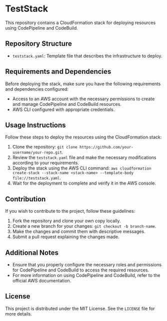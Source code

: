 # TestStack

This repository contains a CloudFormation stack for deploying resources using CodePipeline and CodeBuild.

## Repository Structure

- `teststack.yaml`: Template file that describes the infrastructure to deploy.


## Requirements and Dependencies

Before deploying the stack, make sure you have the following requirements and dependencies configured:

- Access to an AWS account with the necessary permissions to create and manage CodePipeline and CodeBuild resources.
- AWS CLI configured with appropriate credentials.

## Usage Instructions

Follow these steps to deploy the resources using the CloudFormation stack:

1. Clone the repository: `git clone https://github.com/your-username/your-repo.git`.
2. Review the `teststack.yaml` file and make the necessary modifications according to your requirements.
3. Deploy the stack using the AWS CLI command: `aws cloudformation create-stack --stack-name <stack-name> --template-body file://teststack.yaml`.
4. Wait for the deployment to complete and verify it in the AWS console.

## Contribution

If you wish to contribute to the project, follow these guidelines:

1. Fork the repository and clone your own copy locally.
2. Create a new branch for your changes: `git checkout -b branch-name`.
3. Make the changes and commit them with descriptive messages.
4. Submit a pull request explaining the changes made.

## Additional Notes

- Ensure that you properly configure the necessary roles and permissions for CodePipeline and CodeBuild to access the required resources.
- For more information on using CodePipeline and CodeBuild, refer to the official AWS documentation.

## License

This project is distributed under the MIT License. See the `LICENSE` file for more details.
